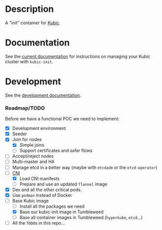 # Description

A "init" container for [Kubic](https://en.opensuse.org/Portal:Kubic).

# Documentation

See the [current documentation](docs/README.md) for instructions on managing
your Kubic cluster with `kubic-init`.

# Development

See the [development documentation](docs/devel.md).

### Roadmap/TODO

Before we have a functional POC we need to implement:

* [X] Development environment
* [X] Seeder
* [X] Join for nodes
  * [X] Simple joins
  * [ ] Support certificates and safer flows
* [ ] Accept/reject nodes
* [ ] Multi-master and HA
* [ ] Manage etcd in a better way (maybe with `etcdadm` or the `etcd-operator`)
* [ ] [CNI](pkg/cni)
  * [X] Load CNI manifests
  * [ ] Prepare and use an updated `flannel` image
* [X] Dex and all the other critical pods.
* [X] Use `podman` instead of Docker
* [ ] Base Kubic image
  * [ ] Install all the packages we need
  * [X] Base our kubic-init image in Tumbleweed
  * [ ] Base all container images in Tumbleweed (`hyperkube`, `etcd`...)
* [ ] All the `TODO`s in this repo...
